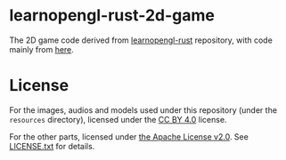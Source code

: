 # learnopengl-rust-2d-game

The 2D game code derived from [learnopengl-rust](https://github.com/srcres258/learnopengl-rust) repository,
with code mainly from [here](https://github.com/srcres258/learnopengl-rust/tree/master/crates/7.in_practice/3.2d_game).

# License

For the images, audios and models used under this repository (under the `resources` directory), licensed under the
[CC BY 4.0](https://spdx.org/licenses/CC-BY-4.0.html) license.

For the other parts, licensed under [the Apache License v2.0](https://spdx.org/licenses/Apache-2.0.html).
See [LICENSE.txt](LICENSE.txt) for details.

